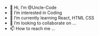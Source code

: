 - 👋 Hi, I’m @Uncle-Code
- 👀 I’m interested in Coding
- 🌱 I’m currently learning React, HTML CSS
- 💞️ I’m looking to collaborate on ...
- 📫 How to reach me ...

<!---
Uncle-Code/Uncle-Code is a ✨ special ✨ repository because its `README.md` (this file) appears on your GitHub profile.
You can click the Preview link to take a look at your changes.
--->

